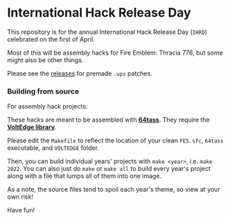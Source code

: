 
# International Hack Release Day

This repository is for the annual International Hack Release Day (`IHRD`) celebrated on the first of April.

Most of this will be assembly hacks for Fire Emblem: Thracia 776, but some might also be other things.

Please see the [releases](https://github.com/ZaneAvernathy/IHRD/releases) for premade `.ups` patches.

### Building from source

For assembly hack projects:

These hacks are meant to be assembled with [**64tass**](https://sourceforge.net/projects/tass64/). They require the [**VoltEdge library**](https://github.com/ZaneAvernathy/VoltEdge).

Please edit the `Makefile` to reflect the location of your clean `FE5.sfc`, `64tass` executable, and `VOLTEDGE` folder.

Then, you can build individual years' projects with `make <year>`, i.e. `make 2022`. You can also just do `make` or `make all` to build every year's project along with a file that lumps all of them into one image.

As a note, the source files tend to spoil each year's theme, so view at your own risk!

Have fun!
